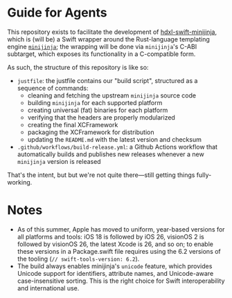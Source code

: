 # Guide for Agents

This repository exists to facilitate the development of [hdxl-swift-minijinja](https://github.com/plx/hdxl-swift-minijinja), which is (will be) a Swift wrapper around the Rust-language templating engine [`minijinja`](https://github.com/mitsuhiko/minijinja); the wrapping will be done via `minijinja`'s C-ABI subtarget, which exposes its functionality in a C-compatible form.

As such, the structure of this repository is like so:

- `justfile`: the justfile contains our "build script", structured as a sequence of commands:
  - cleaning and fetching the upstream `minijinja` source code
  - building `minijinja` for each supported platform
  - creating universal (fat) binaries for each platform
  - verifying that the headers are properly modularized
  - creating the final XCFramework
  - packaging the XCFramework for distribution
  - updating the `README.md` with the latest version and checksum
- `.github/workflows/build-release.yml`: a Github Actions workflow that automatically builds and publishes new releases whenever a new `minijinja` version is released

That's the intent, but but we're not quite there—still getting things fully-working.

# Notes

- As of this summer, Apple has moved to uniform, year-based versions for all platforms and tools: iOS 18 is followed by iOS 26, visionOS 2 is followed by visionOS 26, the latest Xcode is 26, and so on; to enable these versions in a Package.swift file requires using the 6.2 versions of the tooling (`// swift-tools-version: 6.2`).
- The build always enables minijinja's `unicode` feature, which provides Unicode support for identifiers, attribute names, and Unicode-aware case-insensitive sorting. This is the right choice for Swift interoperability and international use.
